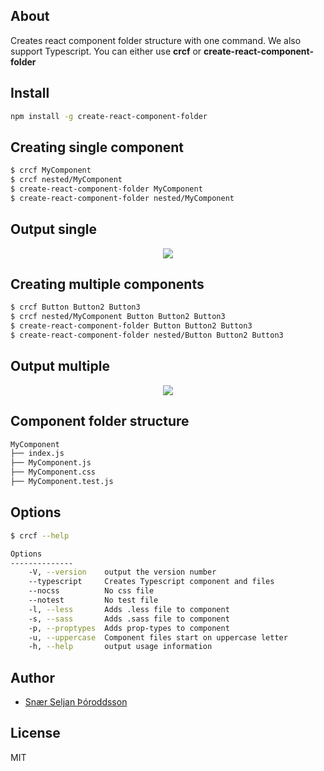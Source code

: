 ## About

Creates react component folder structure with one command. We also support Typescript.
You can either use **crcf** or **create-react-component-folder**

## Install

```sh
npm install -g create-react-component-folder
```

## Creating single component

```sh
$ crcf MyComponent
$ crcf nested/MyComponent
$ create-react-component-folder MyComponent
$ create-react-component-folder nested/MyComponent  
```

## Output single

<p align='center'>
<img src='https://github.com/snaerth/create-react-component-folder/blob/master/docs/screen.png?raw=true' />
</p>

## Creating multiple components

```sh
$ crcf Button Button2 Button3
$ crcf nested/MyComponent Button Button2 Button3
$ create-react-component-folder Button Button2 Button3
$ create-react-component-folder nested/Button Button2 Button3
```

## Output multiple

<p align='center'>
<img src='https://github.com/snaerth/create-react-component-folder/blob/master/docs/screen.png?raw=true' />
</p>

## Component folder structure

```sh
MyComponent
├── index.js
├── MyComponent.js
├── MyComponent.css
├── MyComponent.test.js
```

## Options

```sh
$ crcf --help

Options
--------------
    -V, --version    output the version number
    --typescript     Creates Typescript component and files
    --nocss          No css file
    --notest         No test file
    -l, --less       Adds .less file to component
    -s, --sass       Adds .sass file to component
    -p, --proptypes  Adds prop-types to component
    -u, --uppercase  Component files start on uppercase letter
    -h, --help       output usage information
```

## Author

* [Snær Seljan Þóroddsson](https://github.com/snaerth)

## License

MIT

